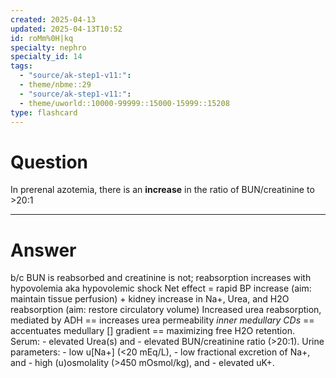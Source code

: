 ```yaml
---
created: 2025-04-13
updated: 2025-04-13T10:52
id: roMm%0H|kq
specialty: nephro
specialty_id: 14
tags:
  - "source/ak-step1-v11:": 
  - theme/nbme::29
  - "source/ak-step1-v11:": 
  - theme/uworld::10000-99999::15000-15999::15208
type: flashcard
---
```


# Question
In prerenal azotemia, there is an **increase** in the ratio of BUN/creatinine to >20:1

---

# Answer
b/c BUN is reabsorbed and creatinine is not; reabsorption increases with hypovolemia aka hypovolemic shock  Net effect = rapid BP increase (aim: maintain tissue perfusion) + kidney increase in Na+, Urea, and H2O reabsorption (aim: restore circulatory volume)   Increased urea reabsorption, mediated by ADH == increases urea permeability *inner medullary CDs* == accentuates medullary [] gradient == maximizing free H2O retention.  Serum: - elevated Urea(s) and - elevated BUN/creatinine ratio (>20:1).   Urine parameters: - low u[Na+] (<20 mEq/L), - low fractional excretion of Na+, and - high (u)osmolality (>450 mOsmol/kg), and - elevated uK+.